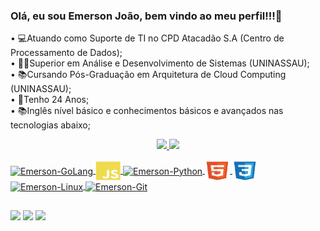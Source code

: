 ###  Olá, eu sou Emerson João, bem vindo ao meu perfil!!!👋
• 💻Atuando como Suporte de TI no CPD Atacadão S.A (Centro de Processamento de Dados);
<br>
• 👨‍🎓Superior em Análise e Desenvolvimento de Sistemas (UNINASSAU);
<br>
• 📚Cursando Pós-Graduação em Arquitetura de Cloud Computing (UNINASSAU);
<br>
• 🎉Tenho 24 Anos;
<br>
• 📚Inglês nível básico e conhecimentos básicos e avançados nas tecnologias abaixo;
<br>
<div align="center">
  <a href="https://github.com/Emerson2k22">
  <img height="180em" src="https://github-readme-stats.vercel.app/api?username=Emerson2k22&show_icons=true&theme=highcontrast&include_all_commits=true&count_private=true"/>
  <img height="180em" src="https://github-readme-stats.vercel.app/api/top-langs/?username=Emerson2k22&layout=compact&langs_count=7&theme=tokyonight"/>
</div>
<div style="display: inline_block"><br>
  <img align="center" alt="Emerson-GoLang" height="30" width=" 40" src="https://cdn.jsdelivr.net/gh/devicons/devicon@latest/icons/go/go-original.svg">
  <img align="center" alt="Emerson-Js" height="30" width="40" src="https://raw.githubusercontent.com/devicons/devicon/master/icons/javascript/javascript-plain.svg">
  <img align="center" alt="Emerson-Python" height="30" width=" 40" src="https://cdn.jsdelivr.net/gh/devicons/devicon@latest/icons/python/python-original.svg">
  <img align="center" alt="Emerson-HTML" height="30" width="40" src="https://raw.githubusercontent.com/devicons/devicon/master/icons/html5/html5-original.svg">
  <img align="center" alt="Emerson-CSS" height="30" width="40" src="https://raw.githubusercontent.com/devicons/devicon/master/icons/css3/css3-original.svg">
  <img align="center" alt="Emerson-Linux" height="30" width=" 40" src="https://cdn.jsdelivr.net/gh/devicons/devicon/icons/linux/linux-original.svg">
  <img align="center" alt="Emerson-Git" height="30" width=" 40" src="https://cdn.jsdelivr.net/gh/devicons/devicon/icons/git/git-original.svg">
</div>
  
  ##
  <div> 
  <a href="https://www.instagram.com/emerson_joaoo/" target="_blank"><img src="https://img.shields.io/badge/-Instagram-%23E4405F?style=for-the-badge&logo=instagram&logoColor=white" target="_blank"></a>
  <a href = "mailto:emersonjoao0800@gmail.com"><img src="https://img.shields.io/badge/-Gmail-%23333?style=for-the-badge&logo=gmail&logoColor=white" target="_blank"></a>
  <a href="https://www.linkedin.com/in/emerson-jo%C3%A3o-da-silva-344632243/" target="_blank"><img src="https://img.shields.io/badge/-LinkedIn-%230077B5?style=for-the-badge&logo=linkedin&logoColor=white" target="_blank"></a> 
 
</div>
